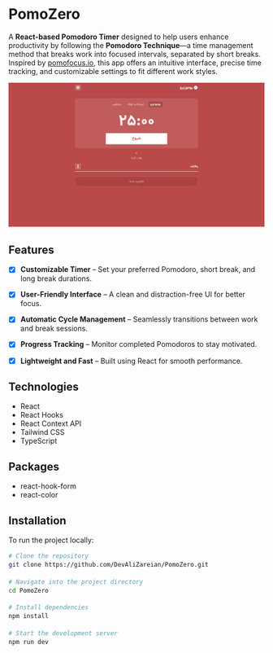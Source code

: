 # PomoZero

A **React-based Pomodoro Timer** designed to help users enhance productivity by following the **Pomodoro Technique**—a time management method that breaks work into focused intervals, separated by short breaks. Inspired by [pomofocus.io](https://pomofocus.io/), this app offers an intuitive interface, precise time tracking, and customizable settings to fit different work styles.

![UI-app](https://github.com/DevAliZareian/PomoZero/blob/master/resources/UI-app.png)

## Features

- [x] **Customizable Timer** – Set your preferred Pomodoro, short break, and long break durations.
- [x] **User-Friendly Interface** – A clean and distraction-free UI for better focus.
- [x] **Automatic Cycle Management** – Seamlessly transitions between work and break sessions.
- [x] **Progress Tracking** – Monitor completed Pomodoros to stay motivated.
- [x] **Lightweight and Fast** – Built using React for smooth performance.


## Technologies

- React
- React Hooks
- React Context API
- Tailwind CSS
- TypeScript


## Packages

- react-hook-form
- react-color


## Installation

To run the project locally:

```bash
# Clone the repository
git clone https://github.com/DevAliZareian/PomoZero.git

# Navigate into the project directory
cd PomoZero

# Install dependencies
npm install

# Start the development server
npm run dev
